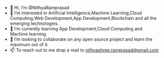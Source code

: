 - 👋 Hi, I’m @NithyaRamprasad
- 👀 I’m interested in Artificial Intelligence,Machine Learning,Cloud Computing,Web Development,App Development,Blockchain and all the emerging technologies.
- 🌱 I’m currently learning App Development,Cloud Computing and Machine learning.
- 💞️ I’m looking to collaborate on any open source project and learn the maximum out of it.
- 📫 To reach out to me drop a mail to nithyashree.ramprasad@gmail.com

<!---
NithyaRamprasad/NithyaRamprasad is a ✨ special ✨ repository because its `README.md` (this file) appears on your GitHub profile.
You can click the Preview link to take a look at your changes.
--->
